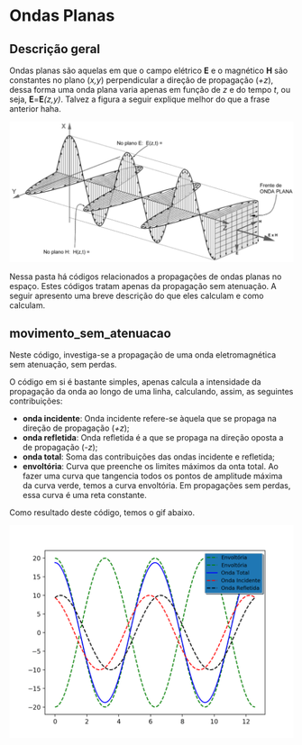 # Ondas Planas

## Descrição geral

  Ondas planas são aquelas em que o campo elétrico **E** e o magnético **H** são constantes no plano (_x,y_) perpendicular a direção de propagação (_+z_), dessa forma uma onda plana varia apenas em função de _z_ e do tempo _t_, ou seja, **E**=**E**_(z,y)_. Talvez a figura a seguir explique melhor do que a frase anterior haha.
  
  ![Onda plana](onda_plana.png  "onda_plana")
  
  Nessa pasta há códigos relacionados a propagações de ondas planas no espaço. Estes códigos tratam apenas da propagação sem atenuação. A seguir apresento uma breve descrição do que eles calculam e como calculam.
  
## movimento_sem_atenuacao

  Neste código, investiga-se a propagação de uma onda eletromagnética sem atenuação, sem perdas.

  O código em si é bastante simples, apenas calcula a intensidade da propagação da onda ao longo de uma linha, calculando, assim, as seguintes contribuições:
  
   - **onda incidente**: Onda incidente refere-se àquela que se propaga na direção de propagação (_+z_);
   - **onda refletida**: Onda refletida é a que se propaga na direção oposta a de propagação (_-z_);
   - **onda total**: Soma das contribuições das ondas incidente e refletida;
   - **envoltória**: Curva que preenche os limites máximos da onta total. Ao fazer uma curva que tangencia todos os pontos de amplitude máxima da curva verde, temos a curva envoltória. Em propagações sem perdas, essa curva é uma reta constante.
   
   Como resultado deste código, temos o gif abaixo.
   
   ![Propagacao sem atenuacao](propagacao_sem_atenuacao.gif  "onda_plana")
   
   
   
